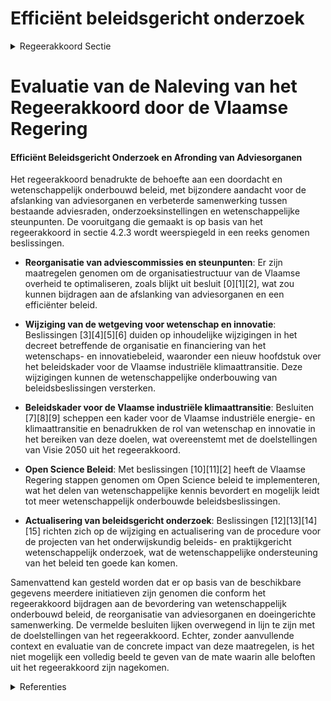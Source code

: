 # Efficiënt beleidsgericht onderzoek

<details>
        <summary>Regeerakkoord Sectie </summary>
        <p>4.2.3 Efficiënt beleidsgericht onderzoek Voor veel mensen ziet de toekomst er onzeker uit: immigratie, pensioenen, tech-nologische innovaties, klimaatwijziging,... We hebben nood aan een doordacht en wetenschappelijk onderbouwd beleid dat vandaag een antwoord biedt op de trends en onzekerheden van morgen. Er komt een afslanking van adviesorganen (raden, comités, …) waarbij we een beperkt aantal raden overhouden. We houden de werking van de reeds bestaande advies-raden, onderzoeksinstellingen, en weten-schappelijke steunpunten tegen het licht en verbeteren hun onderlinge samenwerking en interactie om zo het beleid steviger wetenschappelijker te onderbouwen. Ook de transitieprioriteiten die in het kader van Visie 2050 werden uitgerold, worden hierbij betrokken. Een meer onderbouwd beleid en het werken met adviezen moeten bijdragen aan een vlot verloop van het beleidsproces. Laattijdige adviezen worden geacht positief te zijn. </p>
        </details> 

# Evaluatie van de Naleving van het Regeerakkoord door de Vlaamse Regering

#### Efficiënt Beleidsgericht Onderzoek en Afronding van Adviesorganen

Het regeerakkoord benadrukte de behoefte aan een doordacht en wetenschappelijk onderbouwd beleid, met bijzondere aandacht voor de afslanking van adviesorganen en verbeterde samenwerking tussen bestaande adviesraden, onderzoeksinstellingen en wetenschappelijke steunpunten. De vooruitgang die gemaakt is op basis van het regeerakkoord in sectie 4.2.3 wordt weerspiegeld in een reeks genomen beslissingen.

- **Reorganisatie van adviescommissies en steunpunten**: Er zijn maatregelen genomen om de organisatiestructuur van de Vlaamse overheid te optimaliseren, zoals blijkt uit besluit \[0\]\[1\]\[2\], wat zou kunnen bijdragen aan de afslanking van adviesorganen en een efficiënter beleid. 

- **Wijziging van de wetgeving voor wetenschap en innovatie**: Beslissingen \[3\]\[4\]\[5\]\[6\] duiden op inhoudelijke wijzigingen in het decreet betreffende de organisatie en financiering van het wetenschaps- en innovatiebeleid, waaronder een nieuw hoofdstuk over het beleidskader voor de Vlaamse industriële klimaattransitie. Deze wijzigingen kunnen de wetenschappelijke onderbouwing van beleidsbeslissingen versterken.

- **Beleidskader voor de Vlaamse industriële klimaattransitie**: Besluiten \[7\]\[8\]\[9\] scheppen een kader voor de Vlaamse industriële energie- en klimaattransitie en benadrukken de rol van wetenschap en innovatie in het bereiken van deze doelen, wat overeenstemt met de doelstellingen van Visie 2050 uit het regeerakkoord.

- **Open Science Beleid**: Met beslissingen \[10\]\[11\]\[2\] heeft de Vlaamse Regering stappen genomen om Open Science beleid te implementeren, wat het delen van wetenschappelijke kennis bevordert en mogelijk leidt tot meer wetenschappelijk onderbouwde beleidsbeslissingen.

- **Actualisering van beleidsgericht onderzoek**: Beslissingen \[12\]\[13\]\[14\]\[15\] richten zich op de wijziging en actualisering van de procedure voor de projecten van het onderwijskundig beleids- en praktijkgericht wetenschappelijk onderzoek, wat de wetenschappelijke ondersteuning van het beleid ten goede kan komen.

Samenvattend kan gesteld worden dat er op basis van de beschikbare gegevens meerdere initiatieven zijn genomen die conform het regeerakkoord bijdragen aan de bevordering van wetenschappelijk onderbouwd beleid, de reorganisatie van adviesorganen en doeingerichte samenwerking. De vermelde besluiten lijken overwegend in lijn te zijn met de doelstellingen van het regeerakkoord. Echter, zonder aanvullende context en evaluatie van de concrete impact van deze maatregelen, is het niet mogelijk een volledig beeld te geven van de mate waarin alle beloften uit het regeerakkoord zijn nagekomen.

<details>
        <summary> Referenties</summary>
        
**[\[0\]](https://beslissingenvlaamseregering.vlaanderen.be/?search=Wijziging%20diverse%20besluiten%20naar%20aanleiding%20van%20de%20reorganisatie%20van%20ICT%20binnen%20het%20beleidsdomein%20Kanselarij%2C%20Bestuur%2C%20Buitenlandse%20Zaken%20en%20Justitie&dateOption=select&startDate=2021-05-07T08%3A00%3A00Z&endDate=2021-05-07T08%3A00%3A00Z)** : **(2021-05-07)** Wijziging diverse besluiten naar aanleiding van de reorganisatie van ICT binnen het beleidsdomein Kanselarij, Bestuur, Buitenlandse Zaken en Justitie 

**[\[1\]](https://beslissingenvlaamseregering.vlaanderen.be/?search=Samenstelling%20en%20werking%20Stuurorgaan%20Vlaams%20informatie-%20en%20ICT-beleid%3A%20wijzigingsbesluit&dateOption=select&startDate=2020-06-26T08%3A00%3A00Z&endDate=2020-06-26T08%3A00%3A00Z)** : **(2020-06-26)** Samenstelling en werking Stuurorgaan Vlaams informatie- en ICT-beleid: wijzigingsbesluit 

**[\[2\]](https://beslissingenvlaamseregering.vlaanderen.be/?search=Vlaams%20beleidsplan%20Open%20Science%20en%20oprichting%20Open%20Science%20Board&dateOption=select&startDate=2019-12-20T09%3A00%3A00Z&endDate=2019-12-20T09%3A00%3A00Z)** : **(2019-12-20)** Vlaams beleidsplan Open Science en oprichting Open Science Board 

**[\[3\]](https://beslissingenvlaamseregering.vlaanderen.be/?search=Wijziging%20decreet%20over%20de%20organisatie%20en%20financiering%20van%20het%20wetenschaps-%20en%20innovatiebeleid&dateOption=select&startDate=2021-10-22T08%3A00%3A00Z&endDate=2021-10-22T08%3A00%3A00Z)** : **(2021-10-22)** Wijziging decreet over de organisatie en financiering van het wetenschaps- en innovatiebeleid 

**[\[4\]](https://beslissingenvlaamseregering.vlaanderen.be/?search=Wijziging%20decreet%20over%20de%20organisatie%20en%20financiering%20van%20het%20wetenschaps-%20en%20innovatiebeleid&dateOption=select&startDate=2022-01-21T09%3A00%3A00Z&endDate=2022-01-21T09%3A00%3A00Z)** : **(2022-01-21)** Wijziging decreet over de organisatie en financiering van het wetenschaps- en innovatiebeleid 

**[\[5\]](https://beslissingenvlaamseregering.vlaanderen.be/?search=Wijziging%20decreet%20over%20de%20organisatie%20en%20financiering%20van%20het%20wetenschaps-%20en%20innovatiebeleid&dateOption=select&startDate=2021-07-16T06%3A00%3A00Z&endDate=2021-07-16T06%3A00%3A00Z)** : **(2021-07-16)** Wijziging decreet over de organisatie en financiering van het wetenschaps- en innovatiebeleid 

**[\[6\]](https://beslissingenvlaamseregering.vlaanderen.be/?search=Wijziging%20decreet%20over%20de%20organisatie%20en%20financiering%20van%20het%20wetenschaps-%20en%20innovatiebeleid&dateOption=select&startDate=2022-03-25T09%3A00%3A00Z&endDate=2022-03-25T09%3A00%3A00Z)** : **(2022-03-25)** Wijziging decreet over de organisatie en financiering van het wetenschaps- en innovatiebeleid 

**[\[7\]](https://beslissingenvlaamseregering.vlaanderen.be/?search=Voorontwerp%20van%20programmanota%20ter%20bevordering%20van%20de%20Vlaamse%20industri%C3%ABle%20energie-%20en%20klimaattransitie%202022-2025&dateOption=select&startDate=2023-02-03T09%3A00%3A00Z&endDate=2023-02-03T09%3A00%3A00Z)** : **(2023-02-03)** Voorontwerp van programmanota ter bevordering van de Vlaamse industriële energie- en klimaattransitie 2022-2025 

**[\[8\]](https://beslissingenvlaamseregering.vlaanderen.be/?search=Wijziging%20samenstelling%20%E2%80%9CEthisch%20en%20Strategisch%20Adviescomit%C3%A9%E2%80%9D%20in%20het%20kader%20van%20overheidssteun%20voor%20dual%20use%20en%20militaire%20O%26O&dateOption=select&startDate=2023-05-26T08%3A00%3A00Z&endDate=2023-05-26T08%3A00%3A00Z)** : **(2023-05-26)** Wijziging samenstelling “Ethisch en Strategisch Adviescomité” in het kader van overheidssteun voor dual use en militaire O&O 

**[\[9\]](https://beslissingenvlaamseregering.vlaanderen.be/?search=Regels%20thematische%20oproep%20onderzoeksprojecten%20voor%20landbouw%20en%20voedsel%20bij%20het%20Fonds%20Wetenschappelijk%20Onderzoek%20%E2%80%93%20Vlaanderen%20%28FWO%29&dateOption=select&startDate=2023-09-29T08%3A00%3A00Z&endDate=2023-09-29T08%3A00%3A00Z)** : **(2023-09-29)** Regels thematische oproep onderzoeksprojecten voor landbouw en voedsel bij het Fonds Wetenschappelijk Onderzoek – Vlaanderen (FWO) 

**[\[10\]](https://beslissingenvlaamseregering.vlaanderen.be/?search=Samenvoeging%20beleidsdomeinen%20%27Kanselarij%20en%20Bestuur%27%20en%20%27Internationaal%20Vlaanderen%27%3A%20wijzigingsdecreet&dateOption=select&startDate=2020-09-11T08%3A00%3A00Z&endDate=2020-09-11T08%3A00%3A00Z)** : **(2020-09-11)** Samenvoeging beleidsdomeinen 'Kanselarij en Bestuur' en 'Internationaal Vlaanderen': wijzigingsdecreet 

**[\[11\]](https://beslissingenvlaamseregering.vlaanderen.be/?search=Open%20Science%20beleid%20voor%20Vlaanderen%20en%20de%20Flemish%20Open%20Science%20Board%20%28FOSB%29&dateOption=select&startDate=2020-07-17T08%3A00%3A00Z&endDate=2020-07-17T08%3A00%3A00Z)** : **(2020-07-17)** Open Science beleid voor Vlaanderen en de Flemish Open Science Board (FOSB) 

**[\[12\]](https://beslissingenvlaamseregering.vlaanderen.be/?search=Onderwijskundig%20beleids-%20en%20praktijkgericht%20wetenschappelijk%20onderzoek%3A%20actualisering%20besluit&dateOption=select&startDate=2020-09-18T08%3A00%3A00Z&endDate=2020-09-18T08%3A00%3A00Z)** : **(2020-09-18)** Onderwijskundig beleids- en praktijkgericht wetenschappelijk onderzoek: actualisering besluit 

**[\[13\]]** : **(2020-02-07)**  

**[\[14\]](https://beslissingenvlaamseregering.vlaanderen.be/?search=Themazetting%20projecten%20onderwijskundig%20beleids-%20en%20praktijkgericht%20wetenschappelijk%20onderzoek%202023&dateOption=select&startDate=2023-03-31T08%3A00%3A00Z&endDate=2023-03-31T08%3A00%3A00Z)** : **(2023-03-31)** Themazetting projecten onderwijskundig beleids- en praktijkgericht wetenschappelijk onderzoek 2023 

**[\[15\]](https://beslissingenvlaamseregering.vlaanderen.be/?search=Vierde%20beleidsprioriteit%20en%20verdeling%20aanvullende%20werkingsmiddelen%20pedagogische%20begeleidingsdiensten&dateOption=select&startDate=2023-01-20T09%3A00%3A00Z&endDate=2023-01-20T09%3A00%3A00Z)** : **(2023-01-20)** Vierde beleidsprioriteit en verdeling aanvullende werkingsmiddelen pedagogische begeleidingsdiensten 
        </details> 

